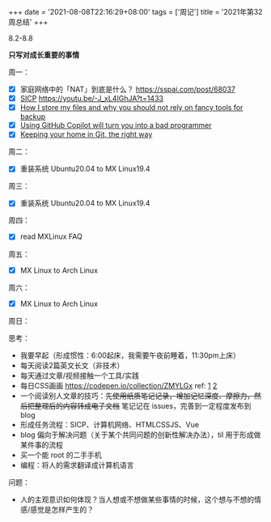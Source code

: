 +++
date = '2021-08-08T22:16:29+08:00'
tags = ['周记']
title = '2021年第32周总结'
+++

8.2-8.8

**只写对成长重要的事情**

周一：

- [x] 家庭网络中的「NAT」到底是什么？ <https://sspai.com/post/68037>
- [x] [SICP](https://github.com/tianheg/blog/issues/126) <https://youtu.be/-J_xL4IGhJA?t=1433>
- [x] [How I store my files and why you should not rely on fancy tools for backup](https://github.com/tianheg/blog/issues/128)
- [x] [Using GitHub Copilot will turn you into a bad programmer](https://github.com/tianheg/blog/issues/129)
- [x] [Keeping your home in Git, the right way](https://github.com/tianheg/blog/issues/130)

周二：

- [x] 重装系统 Ubuntu20.04 to MX Linux19.4

周三：

- [x] 重装系统 Ubuntu20.04 to MX Linux19.4

周四：

- [x] read MXLinux FAQ

周五：

- [x] MX Linux to Arch Linux

周六：

- [x] MX Linux to Arch Linux

周日：

思考：

- 我要早起（形成惯性：6:00起床，我需要午夜前睡着，11:30pm上床）
- 每天阅读2篇英文长文（非技术）
- 每天通过文章/视频接触一个工具/实践
- 每日CSS画画 <https://codepen.io/collection/ZMYLGx> ref: [1](https://blog.prototypr.io/how-i-started-drawing-css-images-3fd878675c89) [2](https://github.com/antfu/100)
- 一个阅读别人文章的技巧：~~先使用纸质笔记记录，增加记忆深度、摩擦力，然后把整理后的内容转成电子文档~~ 笔记记在 issues，完善到一定程度发布到 blog
- 形成任务流程：SICP、计算机网络、HTMLCSSJS、Vue
- blog 偏向于解决问题（关于某个共同问题的创新性解决办法），til 用于形成做某件事的流程
- 买一个能 root 的二手手机
- 编程：将人的需求翻译成计算机语言

问题：

- 人的主观意识如何体现？当人想或不想做某些事情的时候，这个想与不想的情感/感觉是怎样产生的？
